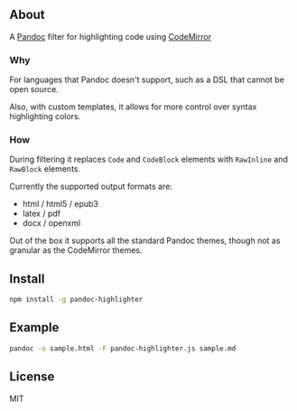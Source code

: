 ## About

A [Pandoc][] filter for highlighting code using [CodeMirror][]

### Why

For languages that Pandoc doesn't support, such as a DSL that cannot be open
source. 

Also, with custom templates, it allows for more control over syntax
highlighting colors.

### How

During filtering it replaces `Code` and `CodeBlock` elements with `RawInline`
and `RawBlock` elements.

Currently the supported output formats are:
- html / html5 / epub3
- latex / pdf
- docx / openxml

Out of the box it supports all the standard Pandoc themes, though not as
granular as the CodeMirror themes.

## Install

```bash
npm install -g pandoc-highlighter
```

## Example

```bash
pandoc -o sample.html -F pandoc-highlighter.js sample.md
```

## License

MIT

[CodeMirror]: http://codemirror.net
[Pandoc]: http://johnmacfarlane.net/pandoc
